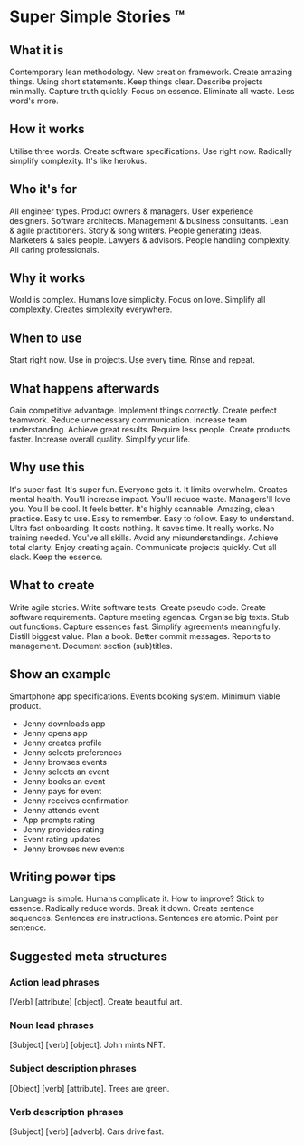# Super Simple Stories ™

## What it is
Contemporary lean methodology. New creation framework. Create amazing things. Using short statements. Keep things clear. Describe projects minimally. Capture truth quickly. Focus on essence. Eliminate all waste. Less word's more. 

## How it works
Utilise three words. Create software specifications. Use right now. Radically simplify complexity. It's like herokus.

## Who it's for 
All engineer types. Product owners & managers. User experience designers. Software architects. Management & business consultants. Lean & agile practitioners. Story & song writers. People generating ideas. Marketers & sales people. Lawyers & advisors. People handling complexity. All caring professionals.

## Why it works
World is complex. Humans love simplicity. Focus on love. Simplify all complexity. Creates simplexity everywhere. 

## When to use 
Start right now. Use in projects. Use every time. Rinse and repeat. 

## What happens afterwards
Gain competitive advantage. Implement things correctly. Create perfect teamwork. Reduce unnecessary communication. Increase team understanding. Achieve great results. Require less people. Create products faster. Increase overall quality. Simplify your life.

## Why use this
It's super fast. It's super fun. Everyone gets it. It limits overwhelm. Creates mental health. You'll increase impact. You'll reduce waste. Managers'll love you. You'll be cool. It feels better. It's highly scannable. Amazing, clean practice. Easy to use. Easy to remember. Easy to follow. Easy to understand. Ultra fast onboarding. It costs nothing. It saves time. It really works. No training needed. You've all skills. Avoid any misunderstandings. Achieve total clarity. Enjoy creating again. Communicate projects quickly. Cut all slack. Keep the essence. 

## What to create 
Write agile stories. Write software tests. Create pseudo code. Create software requirements. Capture meeting agendas. Organise big texts. Stub out functions. Capture essences fast. Simplify agreements meaningfully. Distill biggest value. Plan a book. Better commit messages. Reports to management. Document section (sub)titles.

## Show an example 
Smartphone app specifications. Events booking system. Minimum viable product.

* Jenny downloads app 
* Jenny opens app 
* Jenny creates profile 
* Jenny selects preferences 
* Jenny browses events 
* Jenny selects an event 
* Jenny books an event 
* Jenny pays for event 
* Jenny receives confirmation 
* Jenny attends event 
* App prompts rating 
* Jenny provides rating 
* Event rating updates 
* Jenny browses new events

## Writing power tips

Language is simple. Humans complicate it. How to improve? Stick to essence. Radically reduce words. Break it down. Create sentence sequences. Sentences are instructions. Sentences are atomic. Point per sentence. 

## Suggested meta structures

### Action lead phrases 
[Verb] [attribute] [object]. Create beautiful art.

### Noun lead phrases
[Subject] [verb] [object]. John mints NFT.

### Subject description phrases
[Object] [verb] [attribute]. Trees are green.

### Verb description phrases
[Subject] [verb] [adverb]. Cars drive fast.